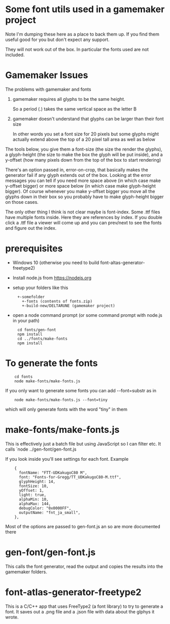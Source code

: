 # Some font utils used in a gamemaker project

Note I'm dumping these here as a place to back them up.
If you find them useful good for you but don't expect
any support.

They will not work out of the box. In particular the fonts
used are not included.

# Gamemaker Issues

The problems with gamemaker and fonts

1. gamemaker requires all glyphs to be the same height.

   So a period (.) takes the same vertical space as the letter B

2. gamemaker doesn't understand that glyphs can be larger than their font size

   In other words you set a font size for 20 pixels but some glyphs might actually
   extend above the top of a 20 pixel tall area as well as below

The tools below, you give them a font-size (the size the render the glyphs),
a glyph-height (the size to make the box the glyph will be put inside),
and a y-offset (how many pixels down from the top of the box to start rendering)

There's an option passed in, error-on-crop, that basically makes the generator
fail if any glyph extends out of the box. Looking at the error messages you can
tell if you need more space above (in which case make y-offset bigger) or more
space below (in which case make glyph-height bigger). Of course whenever you
make y-offset bigger you move all the glyphs down in their box so you probably
have to make glyph-height bigger on those cases.

The only other thing I think is not clear maybe is font-index. Some .ttf files have
multiple fonts inside. Here they are references by index. If you double click a .ttf
file a viewer will come up and you can prev/next to see the fonts and figure out
the index.


# prerequisites

* Windows 10 (otherwise you need to build font-altas-generator-freetype2)
* Install node.js from https://nodejs.org
* setup your folders like this

        +-somefolder
          +-fonts (contents of fonts.zip)
          +-build-new/DELTARUNE (gamemaker project)

* open a node command prompt (or some command prompt with node.js in your path)

        cd fonts/gen-font
        npm install
        cd ../fonts/make-fonts
        npm install

# To generate the fonts

        cd fonts
        node make-fonts/make-fonts.js

  If you only want to generate some fonts you can add --font=substr as in

        node make-fonts/make-fonts.js --font=tiny

  which will only generate fonts with the word "tiny" in them

# make-fonts/make-fonts.js

  This is effectively just a batch file but using JavaScript so I can filter etc.
  It calls `node ../gen-font/gen-font.js

  If you look inside you'll see settings for each font. Example


        {
          fontName: "FTT-UDKakugoC80 M",
          font: "Fonts-for-Gregg/TT_UDKakugoC80-M.ttf",
          glyphHeight: 14,
          fontSize: 10,
          yOffset: 1,
          light: true,
          alphaMin: 10,
          alphaMax: 144,
          debugColor: "0x0000FF",
          outputName: "fnt_ja_small",
        },

  Most of the options are passed to gen-font.js an so are more documented there

# gen-font/gen-font.js

  This calls the font generator, read the output and copies the results into
  the gamemaker folders.

# font-atlas-generator-freetype2

  This is a C/C++ app that uses FreeType2 (a font library) to try to generate a font.
  It saves out a .png file and a .json file with data about the glphys it wrote.



